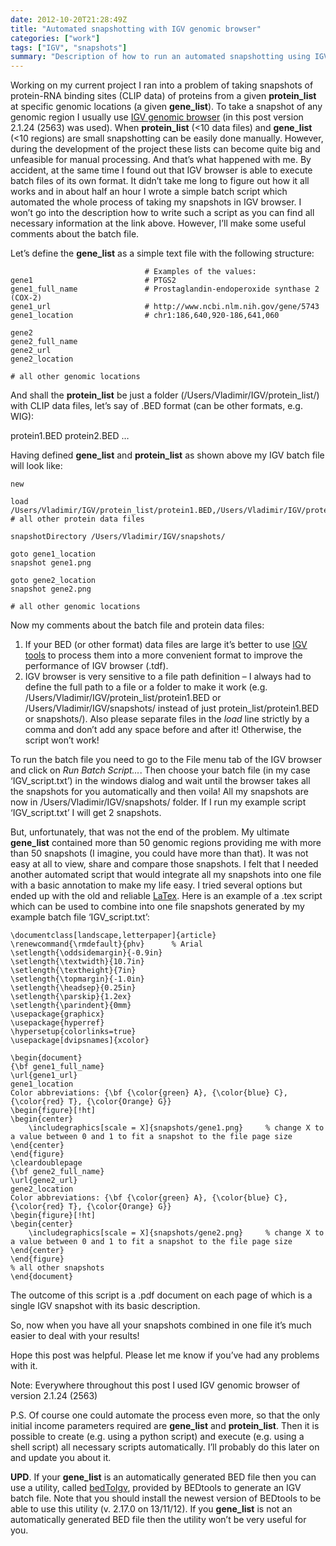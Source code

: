 ```yaml
---
date: 2012-10-20T21:28:49Z
title: "Automated snapshotting with IGV genomic browser"
categories: ["work"]
tags: ["IGV", "snapshots"]
summary: "Description of how to run an automated snapshotting using IGV browser..."
---
```


Working on my current project I ran into a problem of taking snapshots of protein-RNA binding sites (CLIP data) of proteins from a given __protein_list__ at specific genomic locations (a given __gene_list__). To take a snapshot of any genomic region I usually use [IGV genomic browser](http://www.broadinstitute.org/igv/home) (in this post version 2.1.24 (2563) was used). When __protein_list__ (<10 data files) and __gene_list__ (<10 regions) are small snapshotting can be easily done manually. However, during the development of the project these lists can become quite big and unfeasible for manual processing. And that’s what happened with me. By accident, at the same time I found out that IGV browser is able to execute batch files of its own format. It didn’t take me long to figure out how it all works and in about half an hour I wrote a simple batch script which automated the whole process of taking my snapshots in IGV browser. I won’t go into the description how to write such a script as you can find all necessary information at the link above. However, I’ll make some useful comments about the batch file.

Let’s define the __gene_list__ as a simple text file with the following structure:

```
                              # Examples of the values:
gene1                         # PTGS2
gene1_full_name               # Prostaglandin-endoperoxide synthase 2 (COX-2)
gene1_url                     # http://www.ncbi.nlm.nih.gov/gene/5743
gene1_location                # chr1:186,640,920-186,641,060

gene2
gene2_full_name
gene2_url
gene2_location

# all other genomic locations
```

And shall the __protein_list__ be just a folder (/Users/Vladimir/IGV/protein_list/) with CLIP data files, let’s say of .BED format (can be other formats, e.g. WIG):

protein1.BED
protein2.BED
…

Having defined __gene_list__ and __protein_list__ as shown above my IGV batch file will look like:

```
new

load /Users/Vladimir/IGV/protein_list/protein1.BED,/Users/Vladimir/IGV/protein_list/protein2.BED # all other protein data files

snapshotDirectory /Users/Vladimir/IGV/snapshots/

goto gene1_location
snapshot gene1.png

goto gene2_location
snapshot gene2.png

# all other genomic locations
```

Now my comments about the batch file and protein data files:
1. If your BED (or other format) data files are large it’s better to use [IGV tools](http://www.broadinstitute.org/igv/igvtools) to process them into a more convenient format to improve the performance of IGV browser (.tdf).
2. IGV browser is very sensitive to a file path definition – I always had to define the full path to a file or a folder to make it work (e.g. /Users/Vladimir/IGV/protein_list/protein1.BED or /Users/Vladimir/IGV/snapshots/ instead of just protein_list/protein1.BED or snapshots/). Also please separate files in the _load_ line strictly by a comma and don’t add any space before and after it! Otherwise, the script won’t work!

To run the batch file you need to go to the File menu tab of the IGV browser and click on _Run Batch Script..._. Then choose your batch file (in my case ‘IGV_script.txt’) in the windows dialog and wait until the browser takes all the snapshots for you automatically and then voila! All my snapshots are now in /Users/Vladimir/IGV/snapshots/ folder. If I run my example script ‘IGV_script.txt’ I will get 2 snapshots.

But, unfortunately, that was not the end of the problem. My ultimate __gene_list__ contained more than 50 genomic regions providing me with more than 50 snapshots (I imagine, you could have more than that). It was not easy at all to view, share and compare those snapshots. I felt that I needed another automated script that would integrate all my snapshots into one file with a basic annotation to make my life easy. I tried several options but ended up with the old and reliable [LaTex](http://en.wikipedia.org/wiki/LaTeX). Here is an example of a .tex script which can be used to combine into one file snapshots generated by my example batch file ‘IGV_script.txt’:

```
\documentclass[landscape,letterpaper]{article}
\renewcommand{\rmdefault}{phv}      % Arial
\setlength{\oddsidemargin}{-0.9in}    
\setlength{\textwidth}{10.7in}         
\setlength{\textheight}{7in}         
\setlength{\topmargin}{-1.0in}         
\setlength{\headsep}{0.25in}         
\setlength{\parskip}{1.2ex}
\setlength{\parindent}{0mm}
\usepackage{graphicx}
\usepackage{hyperref}
\hypersetup{colorlinks=true}
\usepackage[dvipsnames]{xcolor}

\begin{document}
{\bf gene1_full_name}
\url{gene1_url}
gene1_location
Color abbreviations: {\bf {\color{green} A}, {\color{blue} C}, {\color{red} T}, {\color{Orange} G}}
\begin{figure}[!ht]
\begin{center}
    \includegraphics[scale = X]{snapshots/gene1.png}     % change X to a value between 0 and 1 to fit a snapshot to the file page size
\end{center}
\end{figure}
\cleardoublepage
{\bf gene2_full_name}
\url{gene2_url}
gene2_location
Color abbreviations: {\bf {\color{green} A}, {\color{blue} C}, {\color{red} T}, {\color{Orange} G}}
\begin{figure}[!ht]
\begin{center}
    \includegraphics[scale = X]{snapshots/gene2.png}     % change X to a value between 0 and 1 to fit a snapshot to the file page size
\end{center}
\end{figure}
% all other snapshots
\end{document}
```

The outcome of this script is a .pdf document on each page of which is a single IGV snapshot with its basic description.

So, now when you have all your snapshots combined in one file it’s much easier to deal with your results!

Hope this post was helpful. Please let me know if you’ve had any problems with it.

Note: Everywhere throughout this post I used IGV genomic browser of version 2.1.24 (2563)

P.S. Of course one could automate the process even more, so that the only initial income parameters required are __gene_list__ and __protein_list__. Then it is possible to create (e.g. using a python script) and execute (e.g. using a shell script) all necessary scripts automatically. I’ll probably do this later on and update you about it.

__UPD__. If your __gene_list__ is an automatically generated BED file then you can use a utility, called [bedToIgv](https://groups.google.com/forum/#!msg/bedtools-discuss/lkrMv5J_LJI/Q38uzhI6l0MJ), provided by BEDtools to generate an IGV batch file. Note that you should install the newest version of BEDtools to be able to use this utility (v. 2.17.0 on 13/11/12). If you __gene_list__ is not an automatically generated BED file then the utility won’t be very useful for you.
